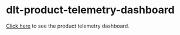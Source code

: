 # dlt-product-telemetry-dashboard
[Click here](https://rahuljo-dlt-product-telemetry-dashboard-app-9w7ipt.streamlit.app/) to see the product telemetry dashboard.